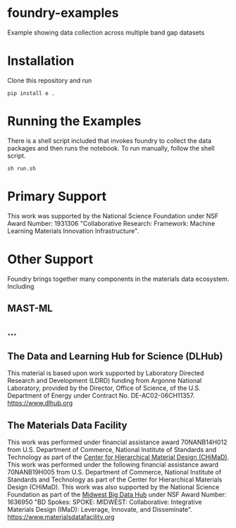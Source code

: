 # foundry-examples

Example showing data collection across multiple band gap datasets

# Installation
Clone this repository and run
```
pip install e .
```

# Running the Examples
There is a shell script included that invokes foundry to collect the data packages and then runs the notebook. To run manually, follow the shell script.

```
sh run.sh
```

# Primary Support
This work was supported by the National Science Foundation under NSF Award Number: 1931306 "Collaborative Research: Framework: Machine Learning Materials Innovation Infrastructure".


# Other Support
Foundry brings together many components in the materials data ecosystem. Including

## MAST-ML

## ...

## The Data and Learning Hub for Science (DLHub)
This material is based upon work supported by Laboratory Directed Research and Development (LDRD) funding from Argonne National Laboratory, provided by the Director, Office of Science, of the U.S. Department of Energy under Contract No. DE-AC02-06CH11357.
https://www.dlhub.org

## The Materials Data Facility
This work was performed under financial assistance award 70NANB14H012 from U.S. Department of Commerce, National Institute of Standards and Technology as part of the [Center for Hierarchical Material Design (CHiMaD)](http://chimad.northwestern.edu). This work was performed under the following financial assistance award 70NANB19H005 from U.S. Department of Commerce, National Institute of Standards and Technology as part of the Center for Hierarchical Materials Design (CHiMaD). This work was also supported by the National Science Foundation as part of the [Midwest Big Data Hub](http://midwestbigdatahub.org) under NSF Award Number: 1636950 "BD Spokes: SPOKE: MIDWEST: Collaborative: Integrative Materials Design (IMaD): Leverage, Innovate, and Disseminate".
https://www.materialsdatafacility.org
